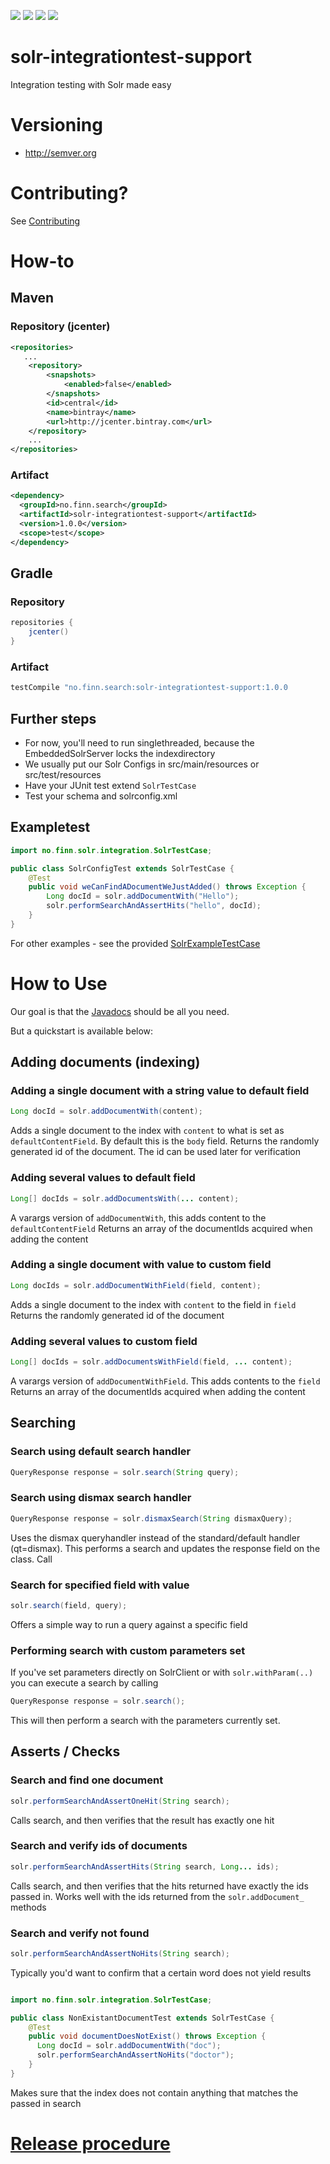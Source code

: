 [![][Build Status img]][Build Status]
[![][license img]][license]
[![][Maven Central img]][Maven Central]
[![][Bintray img]][Bintray Latest]
# solr-integrationtest-support

Integration testing with Solr made easy

# Versioning
* http://semver.org

# Contributing?
See [Contributing](CONTRIBUTING.md)

# How-to

## Maven

### Repository (jcenter)

```xml
<repositories>
   ...
    <repository>
        <snapshots>
            <enabled>false</enabled>
        </snapshots>
        <id>central</id>
        <name>bintray</name>
        <url>http://jcenter.bintray.com</url>
    </repository>
    ...
</repositories>
```
### Artifact
```xml
<dependency>
  <groupId>no.finn.search</groupId>
  <artifactId>solr-integrationtest-support</artifactId>
  <version>1.0.0</version>
  <scope>test</scope>
</dependency>
```

## Gradle

### Repository
```groovy
repositories {
    jcenter()
}
```
### Artifact
```groovy
testCompile "no.finn.search:solr-integrationtest-support:1.0.0
```

## Further steps

* For now, you'll need to run singlethreaded, because the EmbeddedSolrServer locks the indexdirectory
* We usually put our Solr Configs in src/main/resources or src/test/resources
* Have your JUnit test extend `SolrTestCase`
* Test your schema and solrconfig.xml

## Exampletest


```java
import no.finn.solr.integration.SolrTestCase;

public class SolrConfigTest extends SolrTestCase {
    @Test
    public void weCanFindADocumentWeJustAdded() throws Exception {
        Long docId = solr.addDocumentWith("Hello");
        solr.performSearchAndAssertHits("hello", docId);
    }
}

```

For other examples - see the provided [SolrExampleTestCase](src/test/java/no/finn/solr/integration/SolrExampleTestCase.java)

# How to Use

Our goal is that the [Javadocs](https://finn-no.github.io/solr-integrationtest-support/development/javadocs) should be all you need.

But a quickstart is available below:

## Adding documents (indexing)
### Adding a single document with a string value to default field
```java
Long docId = solr.addDocumentWith(content);
```
Adds a single document to the index with `content` to what is set as `defaultContentField`.
By default this is the `body` field.
Returns the randomly generated id of the document. The id can be used later for verification

### Adding several values to default field
```java
Long[] docIds = solr.addDocumentsWith(... content);
```
A varargs version of `addDocumentWith`, this adds content to the `defaultContentField`
Returns an array of the documentIds acquired when adding the content

### Adding a single document with value to custom field
```java
Long docIds = solr.addDocumentWithField(field, content);
```
Adds a single document to the index with `content` to the field in `field`
Returns the randomly generated id of the document

### Adding several values to custom field
```java
Long[] docIds = solr.addDocumentsWithField(field, ... content);
```
A varargs version of `addDocumentWithField`. This adds contents to the `field`
Returns an array of the documentIds acquired when adding the content

## Searching

### Search using default search handler
```java
QueryResponse response = solr.search(String query);
```

### Search using dismax search handler
```java
QueryResponse response = solr.dismaxSearch(String dismaxQuery);
```
Uses the dismax queryhandler instead of the standard/default handler (qt=dismax).
This performs a search and updates the response field on the class. Call

### Search for specified field with value
```java
solr.search(field, query);
```
Offers a simple way to run a query against a specific field


### Performing search with custom parameters set
If you've set parameters directly on SolrClient or with `solr.withParam(..)` you can execute a search by calling
```java
QueryResponse response = solr.search();
```
This will then perform a search with the parameters currently set.

## Asserts / Checks

### Search and find one document
```java
solr.performSearchAndAssertOneHit(String search);
```
Calls search, and then verifies that the result has exactly one hit

### Search and verify ids of documents
```java
solr.performSearchAndAssertHits(String search, Long... ids);
```
Calls search, and then verifies that the hits returned have exactly the ids passed in. Works well with the ids returned from the
`solr.addDocument_` methods

### Search and verify not found
```java
solr.performSearchAndAssertNoHits(String search);
```

Typically you'd want to confirm that a certain word does not yield results
```java

import no.finn.solr.integration.SolrTestCase;

public class NonExistantDocumentTest extends SolrTestCase {
    @Test
    public void documentDoesNotExist() throws Exception {
      Long docId = solr.addDocumentWith("doc");
      solr.performSearchAndAssertNoHits("doctor");
    }
}
```


Makes sure that the index does not contain anything that matches the passed in search


# [Release procedure](RELEASING.md)


[Build Status]:https://travis-ci.org/finn-no/solr-integrationtest-support
[Build Status img]:https://travis-ci.org/finn-no/solr-integrationtest-support.svg?branch=master
[license]:LICENSE
[license img]:https://img.shields.io/badge/License-Apache%202-blue.svg
[Maven Central img]:https://maven-badges.herokuapp.com/maven-central/no.finn.search/solr-integrationtest-support/badge.svg
[Maven Central]:https://maven-badges.herokuapp.com/maven-central/no.finn.search/solr-integreationtest-support
[Bintray img]:https://api.bintray.com/packages/finn-no/search/solr-integrationtest-support/images/download.svg
[Bintray Latest]:https://bintray.com/finn-no/search/solr-integrationtest-support/_latestVersion


